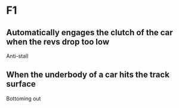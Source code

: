 # F1

## Automatically engages the clutch of the car when the revs drop too low

Anti-stall

## When the underbody of a car hits the track surface

Bottoming out
